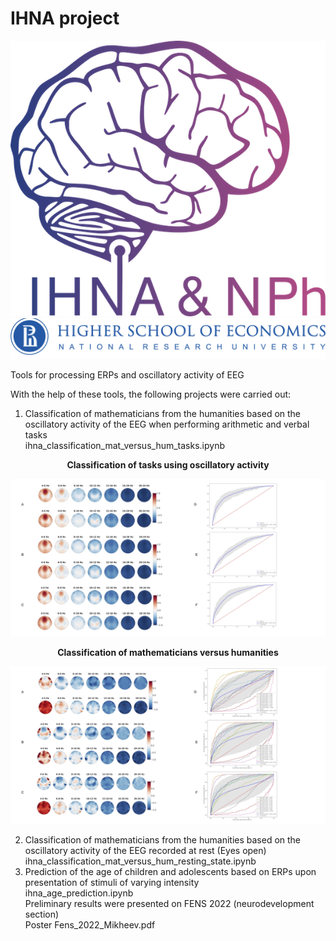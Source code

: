 # IHNA project

![alt text](https://github.com/r1sephoenix/ihna_project/blob/20a2f07151bb307eea278a22487f6b3a2fb11913/IHNA_logo.png?raw=true)
![alt text](https://github.com/r1sephoenix/ihna_project/blob/20a2f07151bb307eea278a22487f6b3a2fb11913/hse_img.png?raw=true)

Tools for processing ERPs and oscillatory activity of EEG

With the help of these tools, the following projects were carried out:

1) Classification of mathematicians from the humanities based on the oscillatory activity of the EEG 
when performing arithmetic and verbal tasks\
ihna_classification_mat_versus_hum_tasks.ipynb

<div align="center"> <b>Classification of tasks using oscillatory activity</b> </div>

![alt text](https://github.com/r1sephoenix/ihna_project/blob/95a3e7bb5d922e1e5580ec1e885a3e8fe5a3e206/Results_pictures/241_242_lr_mat.jpg?raw=true)

<div align="center"> <b>Classification of mathematicians versus humanities</b> </div>

![alt text](https://github.com/r1sephoenix/ihna_project/blob/5639d2c69ce8c440fe278aa457b3842ac568a315/Results_pictures/mat_versus_hum.jpg?raw=true)

2) Classification of mathematicians from the humanities based on the oscillatory activity of the EEG recorded at rest 
(Eyes open)\
ihna_classification_mat_versus_hum_resting_state.ipynb
3) Prediction of the age of children and adolescents based on ERPs upon presentation of stimuli
of varying intensity\
ihna_age_prediction.ipynb\
Preliminary results were presented on FENS 2022 (neurodevelopment section)\
Poster Fens_2022_Mikheev.pdf

